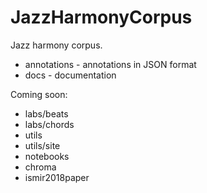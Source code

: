 # JazzHarmonyCorpus
Jazz harmony corpus.

   * annotations - annotations in JSON format
   * docs - documentation

Coming soon:

   * labs/beats
   * labs/chords
   * utils
   * utils/site
   * notebooks
   * chroma
   * ismir2018paper

